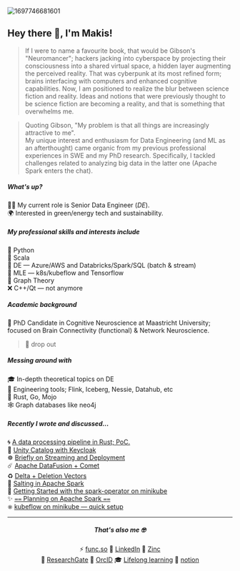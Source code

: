 <!--
<div align="center">
<img src="https://user-images.githubusercontent.com/99727/190627387-f4197eb7-565f-4adf-9fd1-8f67649ce839.png" alt="drawing" width="150" alt="create with Stability Diffusion"/>
</div>
-->

![1697746681601](https://github.com/user-attachments/assets/805286d7-0c21-439f-acc5-dbf3cad166d8)

## Hey there 👋, I'm Makis!

> If I were to name a favourite book, that would be Gibson's "Neuromancer"; hackers jacking into cyberspace by projecting their consciousness into a shared virtual space, a hidden layer augmenting the perceived reality. That was cyberpunk at its most refined form; brains interfacing with computers and enhanced cognitive capabilities. Now, I am positioned to realize the blur between science fiction and reality. Ideas and notions that were previously thought to be science fiction are becoming a reality, and that is something that overwhelms me.

> Quoting Gibson, "My problem is that all things are increasingly attractive to me". <br/>
> My unique interest and enthusiasm for Data Engineering (and ML as an afterthought) came organic from my previous professional experiences in SWE and my PhD research. Specifically, I tackled challenges related to analyzing big data in the latter one (Apache Spark enters the chat).

##### What's up?
👨‍💻 My current role is Senior Data Engineer (*DE*). <br />
🌍 Interested in green/energy tech and sustainability.

##### My professional skills and interests include
🐍 Python <br />
🚀 Scala <br />
🌊 DE — Azure/AWS and Databricks/Spark/SQL (batch & stream) <br />
🤖 MLE — k8s/kubeflow and Tensorflow <br />
🎯 Graph Theory <br />
❌ C++/Qt — not anymore

##### Academic background
🧠 PhD Candidate in Cognitive Neuroscience at Maastricht University; focused on Brain Connectivity (functional) & Network Neuroscience.
> 💁 drop out

##### Messing around with
🎓 In-depth theoretical topics on DE<br />
🧊 Engineering tools; Flink, Iceberg, Nessie, Datahub, etc<br />
🦀 Rust, Go, Mojo<br />
🕸️ Graph databases like neo4j<br />

##### Recently I wrote and discussed...
🌀 [A data processing pipeline in Rust; PoC.](https://makism.notion.site/A-data-processing-pipeline-in-Rust-PoC-16015bfb043780fc8993ebebf8798ed6) <br />
🔐 [Unity Catalog with Keycloak](https://makism.notion.site/Unity-Catalog-with-Keycloak-b791c4abf87f49cbb5c4c3d66f1f719f0) <br />
☸️ [Briefly on Streaming and Deployment](https://makism.notion.site/Briefly-on-Streaming-and-Deployment-2e3bce9d20ba4c4cae81c32aa3d6b140?pvs=74) <br />
☄️ [Apache DataFusion + Comet](https://makism.notion.site/Apache-DataFusion-Comet-13315bfb0437800c9ac9f9f7ca6baf6f?pvs=73)<br />
♻️ [Delta + Deletion Vectors](https://makism.notion.site/Delta-Deletion-Vectors-74c3d87edfbd48aa893521fa11bb2a1e?pvs=73)<br />
🧂 [Salting in Apache Spark](https://www.notion.so/makism/Salting-in-Apache-Spark-f5470f4789c04197bb9c2ec8850e7f63) <br/>
🤖 [Getting Started with the spark-operator on minikube](https://www.notion.so/makism/Getting-Started-with-the-spark-operator-on-minikube-ed49462128704f6aa25d021c74f8f4ae) <br/>
✨ [⩵ Planning on Apache Spark ⩵](https://www.notion.so/makism/Planning-on-Apache-Spark-96466680b1544a158e9fcec0f5e63d87) <br/>
⎈ [kubeflow on minikube — quick setup](https://www.notion.so/makism/kubeflow-on-minikube-quick-setup-7390a0bf48d04f64ac83a75368f31bff)

---

<div align="center">

##### That's also me 🤓
⚡ [func.so](https://func.so) 
💬 [LinkedIn](https://www.linkedin.com/in/makism/)
🐙 [Zinc](https://app.zincwork.com/user/makism) <br/>
🌱 [ResearchGate](https://researchgate.net/profile/Avraam_Marimpis)
🔭 [OrcID](https://orcid.org/0000-0003-1551-9940) 
🎓 [Lifelong learning](https://github.com/makism/lifelong-learning)
📓 [notion](https://www.notion.so/makism/index-html-ab0ec8a04b4841d48443a1b60bd40b02)

</div>
